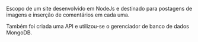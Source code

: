 Escopo de um site desenvolvido em NodeJs e destinado para postagens de imagens e inserção de comentários em cada uma.

Também foi criada uma API e utilizou-se o gerenciador de banco de dados MongoDB.